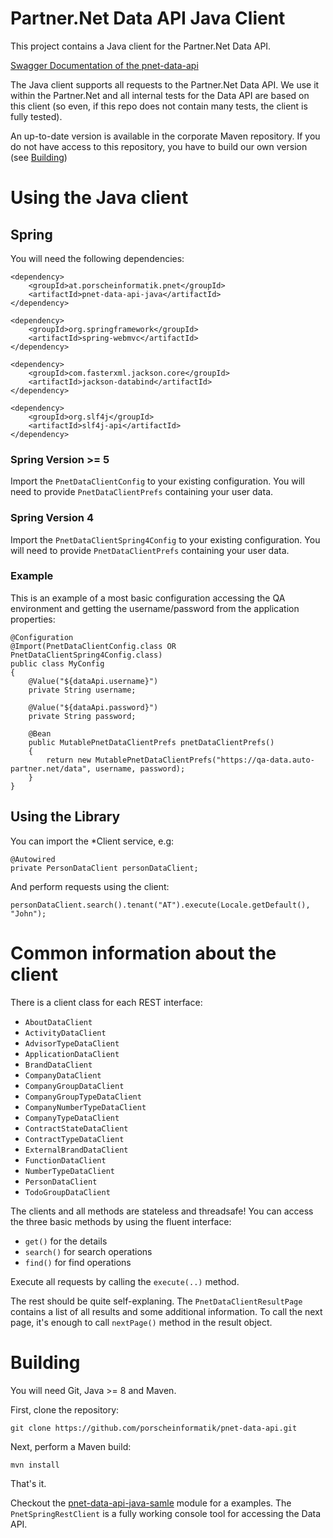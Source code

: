 # Partner.&#78;et Data API Java Client

This project contains a Java client for the Partner.&#78;et Data API.

[Swagger Documentation of the pnet-data-api](https://porscheinformatik.github.io/pnet-data-api/)

The Java client supports all requests to the Partner.&#78;et Data API. We use it within the Partner.&#78;et and all internal tests for the Data API are based on this client (so even, if this repo does not contain many tests, the client is fully tested).

An up-to-date version is available in the corporate Maven repository. If you do not have access to this repository, you have to build our own version (see [Building](#building))

# Using the Java client

## Spring

You will need the following dependencies:

```
<dependency>
    <groupId>at.porscheinformatik.pnet</groupId>
    <artifactId>pnet-data-api-java</artifactId>
</dependency>

<dependency>
    <groupId>org.springframework</groupId>
    <artifactId>spring-webmvc</artifactId>
</dependency>

<dependency>
    <groupId>com.fasterxml.jackson.core</groupId>
    <artifactId>jackson-databind</artifactId>
</dependency>

<dependency>
    <groupId>org.slf4j</groupId>
    <artifactId>slf4j-api</artifactId>
</dependency>
```

### Spring Version >= 5

Import the `PnetDataClientConfig` to your existing configuration. You will need to provide `PnetDataClientPrefs` containing your user data.

### Spring Version 4

Import the `PnetDataClientSpring4Config` to your existing configuration. You will need to provide `PnetDataClientPrefs` containing your user data.

### Example

This is an example of a most basic configuration accessing the QA environment and getting the username/password from the application properties:

```
@Configuration
@Import(PnetDataClientConfig.class OR PnetDataClientSpring4Config.class)
public class MyConfig
{
    @Value("${dataApi.username}")
    private String username;

    @Value("${dataApi.password}")
    private String password;

    @Bean
    public MutablePnetDataClientPrefs pnetDataClientPrefs()
    {
        return new MutablePnetDataClientPrefs("https://qa-data.auto-partner.net/data", username, password);
    }
}
```

## Using the Library

You can import the *Client service, e.g:

```
@Autowired
private PersonDataClient personDataClient;
```

And perform requests using the client:

```
personDataClient.search().tenant("AT").execute(Locale.getDefault(), "John");
```

# Common information about the client

There is a client class for each REST interface:

* `AboutDataClient`
* `ActivityDataClient`
* `AdvisorTypeDataClient`
* `ApplicationDataClient`
* `BrandDataClient`
* `CompanyDataClient`
* `CompanyGroupDataClient`
* `CompanyGroupTypeDataClient`
* `CompanyNumberTypeDataClient`
* `CompanyTypeDataClient`
* `ContractStateDataClient`
* `ContractTypeDataClient`
* `ExternalBrandDataClient`
* `FunctionDataClient`
* `NumberTypeDataClient`
* `PersonDataClient`
* `TodoGroupDataClient`

The clients and all methods are stateless and threadsafe! You can access the three basic methods by using the fluent interface:

* `get()` for the details
* `search()` for search operations
* `find()` for find operations

Execute all requests by calling the `execute(..)` method.

The rest should be quite self-explaning. The `PnetDataClientResultPage` contains a list of all results and some additional information. To call the next page, it's enough to call `nextPage()` method in the result object.

# Building

You will need Git, Java >= 8 and Maven.

First, clone the repository:

```
git clone https://github.com/porscheinformatik/pnet-data-api.git
```

Next, perform a Maven build:

```
mvn install
```

That's it.

Checkout the [pnet-data-api-java-samle](https://github.com/porscheinformatik/pnet-data-api/tree/master/pnet-data-api-java-sample) module for a examples. The `PnetSpringRestClient` is a fully working console tool for accessing the Data API.


